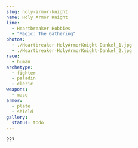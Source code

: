 ```yaml
---
slug: holy-armor-knight
name: Holy Armor Knight
line:
  - Heartbreaker Hobbies
  - "Magic: The Gathering"
photos:
  - ./Heartbreaker-HolyArmorKnight-Dankel_1.jpg
  - ./Heartbreaker-HolyArmorKnight-Dankel_2.jpg
race:
  - human
archetype:
  - fighter
  - paladin
  - cleric
weapons:
  - mace
armor:
  - plate
  - shield
gallery:
  status: todo
---
```


???
